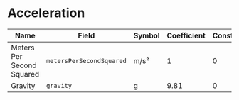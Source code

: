 # Acceleration

| Name                      | Field                    | Symbol | Coefficient | Constant |
| ------------------------- | ------------------------ | ------ | ----------- | -------- |
| Meters Per Second Squared | `metersPerSecondSquared` | m/s²   | 1           | 0        |
| Gravity                   | `gravity`                | g      | 9.81        | 0        |
